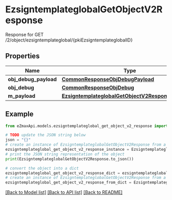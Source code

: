 # EzsigntemplateglobalGetObjectV2Response

Response for GET /2/object/ezsigntemplateglobal/{pkiEzsigntemplateglobalID}

## Properties

Name | Type | Description | Notes
------------ | ------------- | ------------- | -------------
**obj_debug_payload** | [**CommonResponseObjDebugPayload**](CommonResponseObjDebugPayload.md) |  | 
**obj_debug** | [**CommonResponseObjDebug**](CommonResponseObjDebug.md) |  | [optional] 
**m_payload** | [**EzsigntemplateglobalGetObjectV2ResponseMPayload**](EzsigntemplateglobalGetObjectV2ResponseMPayload.md) |  | 

## Example

```python
from eZmaxApi.models.ezsigntemplateglobal_get_object_v2_response import EzsigntemplateglobalGetObjectV2Response

# TODO update the JSON string below
json = "{}"
# create an instance of EzsigntemplateglobalGetObjectV2Response from a JSON string
ezsigntemplateglobal_get_object_v2_response_instance = EzsigntemplateglobalGetObjectV2Response.from_json(json)
# print the JSON string representation of the object
print(EzsigntemplateglobalGetObjectV2Response.to_json())

# convert the object into a dict
ezsigntemplateglobal_get_object_v2_response_dict = ezsigntemplateglobal_get_object_v2_response_instance.to_dict()
# create an instance of EzsigntemplateglobalGetObjectV2Response from a dict
ezsigntemplateglobal_get_object_v2_response_from_dict = EzsigntemplateglobalGetObjectV2Response.from_dict(ezsigntemplateglobal_get_object_v2_response_dict)
```
[[Back to Model list]](../README.md#documentation-for-models) [[Back to API list]](../README.md#documentation-for-api-endpoints) [[Back to README]](../README.md)


